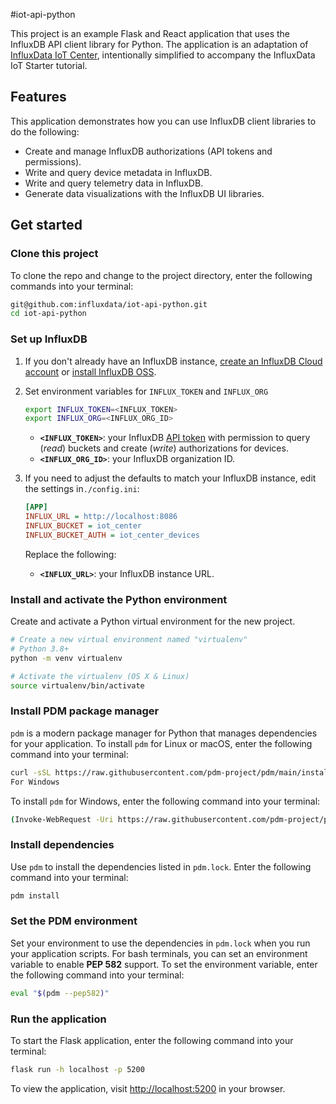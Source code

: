 #iot-api-python

This project is an example Flask and React application that uses the InfluxDB API client library for Python.
The application is an adaptation of [InfluxData IoT Center](https://github.com/bonitoo-io/iot-center-v2), intentionally simplified to accompany the InfluxData IoT Starter tutorial.

## Features

This application demonstrates how you can use InfluxDB client libraries to do the following:

- Create and manage InfluxDB authorizations (API tokens and permissions).
- Write and query device metadata in InfluxDB.
- Write and query telemetry data in InfluxDB.
- Generate data visualizations with the InfluxDB UI libraries.

## Get started

### Clone this project

To clone the repo and change to the project directory,
enter the following commands into your terminal:

```bash
git@github.com:influxdata/iot-api-python.git
cd iot-api-python
```

### Set up InfluxDB

1. If you don't already have an InfluxDB instance, [create an InfluxDB Cloud account](https://www.influxdata.com/products/influxdb-cloud/) or [install InfluxDB OSS](https://www.influxdata.com/products/influxdb/).

2. Set environment variables for `INFLUX_TOKEN` and `INFLUX_ORG`

   ```bash
   export INFLUX_TOKEN=<INFLUX_TOKEN>
   export INFLUX_ORG=<INFLUX_ORG_ID>
   ```

   - **`<INFLUX_TOKEN>`**: your InfluxDB [API token](#authorization) with permission to query (_read_) buckets and create (_write_) authorizations for devices.
   - **`<INFLUX_ORG_ID>`**: your InfluxDB organization ID.

3. If you need to adjust the defaults to match your InfluxDB instance, edit the settings in`./config.ini`:

   ```ini
   [APP]
   INFLUX_URL = http://localhost:8086
   INFLUX_BUCKET = iot_center
   INFLUX_BUCKET_AUTH = iot_center_devices
   ```

   Replace the following:

   - **`<INFLUX_URL>`**: your InfluxDB instance URL.

### Install and activate the Python environment

Create and activate a Python virtual environment for the new project.

```bash
# Create a new virtual environment named "virtualenv"
# Python 3.8+
python -m venv virtualenv

# Activate the virtualenv (OS X & Linux)
source virtualenv/bin/activate
```

### Install PDM package manager

`pdm` is a modern package manager for Python that manages dependencies for your application.
To install `pdm` for Linux or macOS, enter the following command into your terminal:

```bash
curl -sSL https://raw.githubusercontent.com/pdm-project/pdm/main/install-pdm.py | python3 -
For Windows
```

To install `pdm` for Windows, enter the following command into your terminal:

```bash
(Invoke-WebRequest -Uri https://raw.githubusercontent.com/pdm-project/pdm/main/install-pdm.py -UseBasicParsing).Content | python -
```

### Install dependencies

Use `pdm` to install the dependencies listed in `pdm.lock`.
Enter the following command into your terminal:

```bash
pdm install
```

### Set the PDM environment

Set your environment to use the dependencies in `pdm.lock` when you run your application scripts.
For bash terminals, you can set an environment variable to enable **PEP 582** support.
To set the environment variable, enter the following command into your terminal:

```bash
eval "$(pdm --pep582)"
```

### Run the application

To start the Flask application, enter the following command into your terminal:

```bash
flask run -h localhost -p 5200
```

To view the application, visit <http://localhost:5200> in your browser.
